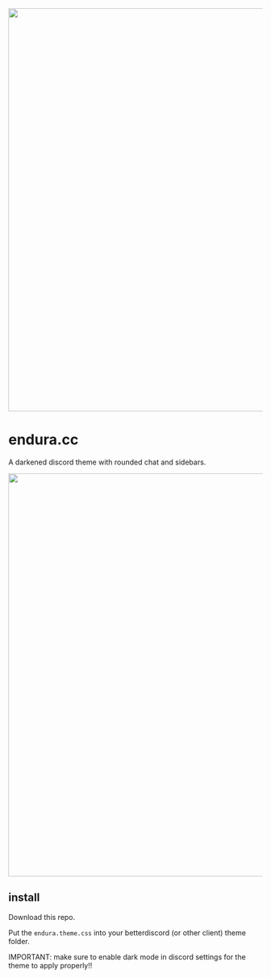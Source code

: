 <img width=800 src="https://media.discordapp.net/attachments/1124658941092167680/1194128908812030073/68747470733a2f2f63646e2e646973636f72646170702e636f6d2f6174746163686d656e74732f313132343635383934313039323136373638302f313138323332323736323335393030313134392f666b2e707265766965772e706e673f65783d36353834343665312669.png?ex=65af3a35&is=659cc535&hm=9054543b39c9b10b407b4548c933a87a56ebf9e43a18c5f34171dbb8767663d2&=&format=webp&quality=lossless&width=1027&height=578">

# endura.cc

A darkened discord theme with rounded chat and sidebars.

<img width=800 src="https://media.discordapp.net/attachments/1124658941092167680/1194128909529268295/NVIDIA_Share_b4Gly0mHgB.png?ex=65af3a35&is=659cc535&hm=ed401f7a31a3cd69b08668e37ee69abeea6f915ce2d002f580ea0e3034d9568a&=&format=webp&quality=lossless&width=1027&height=578">

## install

Download this repo.

Put the `endura.theme.css` into your betterdiscord (or other client) theme folder.

IMPORTANT: make sure to enable dark mode in discord settings for the theme to apply properly!!
